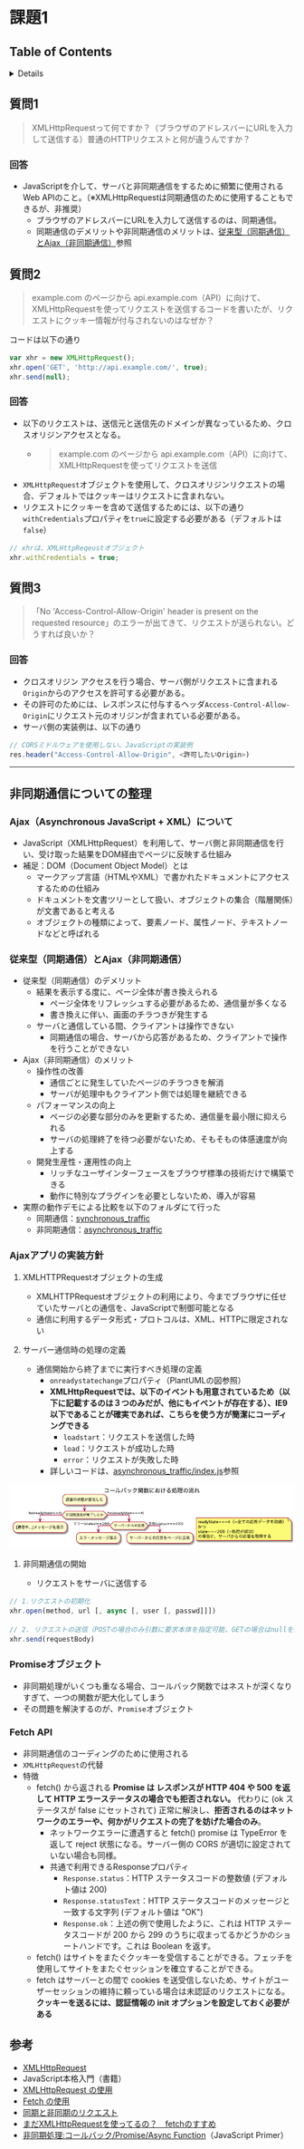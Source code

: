 # 課題1

## Table of Contents
<!-- START doctoc generated TOC please keep comment here to allow auto update -->
<!-- DON'T EDIT THIS SECTION, INSTEAD RE-RUN doctoc TO UPDATE -->
<details>
<summary>Details</summary>

- [質問1](#%E8%B3%AA%E5%95%8F1)
  - [回答](#%E5%9B%9E%E7%AD%94)
- [質問2](#%E8%B3%AA%E5%95%8F2)
  - [回答](#%E5%9B%9E%E7%AD%94-1)
- [質問3](#%E8%B3%AA%E5%95%8F3)
  - [回答](#%E5%9B%9E%E7%AD%94-2)
- [非同期通信についての整理](#%E9%9D%9E%E5%90%8C%E6%9C%9F%E9%80%9A%E4%BF%A1%E3%81%AB%E3%81%A4%E3%81%84%E3%81%A6%E3%81%AE%E6%95%B4%E7%90%86)
  - [Ajax（Asynchronous JavaScript + XML）について](#ajaxasynchronous-javascript--xml%E3%81%AB%E3%81%A4%E3%81%84%E3%81%A6)
  - [従来型（同期通信）とAjax（非同期通信）](#%E5%BE%93%E6%9D%A5%E5%9E%8B%E5%90%8C%E6%9C%9F%E9%80%9A%E4%BF%A1%E3%81%A8ajax%E9%9D%9E%E5%90%8C%E6%9C%9F%E9%80%9A%E4%BF%A1)
  - [Ajaxアプリの実装方針](#ajax%E3%82%A2%E3%83%97%E3%83%AA%E3%81%AE%E5%AE%9F%E8%A3%85%E6%96%B9%E9%87%9D)
  - [Promiseオブジェクト](#promise%E3%82%AA%E3%83%96%E3%82%B8%E3%82%A7%E3%82%AF%E3%83%88)
  - [Fetch API](#fetch-api)
  - [参考](#%E5%8F%82%E8%80%83)

</details>
<!-- END doctoc generated TOC please keep comment here to allow auto update -->

## 質問1

> XMLHttpRequestって何ですか？（ブラウザのアドレスバーにURLを入力して送信する）普通のHTTPリクエストと何が違うんですか？

### 回答

- JavaScriptを介して、サーバと非同期通信をするために頻繁に使用されるWeb APIのこと。（※XMLHttpRequestは同期通信のために使用することもできるが、非推奨）
  - ブラウザのアドレスバーにURLを入力して送信するのは、同期通信。
  - 同期通信のデメリットや非同期通信のメリットは、[従来型（同期通信）とAjax（非同期通信）](#従来型同期通信とajax非同期通信)参照

## 質問2

> example.com のページから api.example.com（API）に向けて、XMLHttpRequestを使ってリクエストを送信するコードを書いたが、リクエストにクッキー情報が付与されないのはなぜか？

コードは以下の通り

```javascript
var xhr = new XMLHttpRequest();
xhr.open('GET', 'http://api.example.com/', true);
xhr.send(null);
```

### 回答

- 以下のリクエストは、送信元と送信先のドメインが異なっているため、クロスオリジンアクセスとなる。
  - > example.com のページから api.example.com（API）に向けて、XMLHttpRequestを使ってリクエストを送信
- `XMLHttpRequest`オブジェクトを使用して、クロスオリジンリクエストの場合、デフォルトではクッキーはリクエストに含まれない。
- リクエストにクッキーを含めて送信するためには、以下の通り`withCredentials`プロパティを`true`に設定する必要がある（デフォルトは`false`）

```javascript
// xhrは、XMLHttpReqeustオブジェクト
xhr.withCredentials = true;
```

## 質問3

> 「No 'Access-Control-Allow-Origin' header is present on the requested resource」のエラーが出てきて、リクエストが送られない。どうすれば良いか？

### 回答

- クロスオリジン アクセスを行う場合、サーバ側がリクエストに含まれる`Origin`からのアクセスを許可する必要がある。
- その許可のためには、レスポンスに付与するヘッダ`Access-Control-Allow-Origin`にリクエスト元のオリジンが含まれている必要がある。
- サーバ側の実装例は、以下の通り

```javascript
// CORSミドルウェアを使用しない、JavaScriptの実装例
res.header("Access-Control-Allow-Origin", <許可したいOrigin>)
```

---

## 非同期通信についての整理

### Ajax（Asynchronous JavaScript + XML）について

- JavaScript（XMLHttpRequest）を利用して、サーバ側と非同期通信を行い、受け取った結果をDOM経由でページに反映する仕組み
- 補足：DOM（Document Object Model）とは
  - マークアップ言語（HTMLやXML）で書かれたドキュメントにアクセスするための仕組み
  - ドキュメントを文書ツリーとして扱い、オブジェクトの集合（階層関係）が文書であると考える
  - オブジェクトの種類によって、要素ノード、属性ノード、テキストノードなどと呼ばれる

### 従来型（同期通信）とAjax（非同期通信）

- 従来型（同期通信）のデメリット
  - 結果を表示する度に、ページ全体が書き換えられる
    - ページ全体をリフレッシュする必要があるため、通信量が多くなる
    - 書き換えに伴い、画面のチラつきが発生する
  - サーバと通信している間、クライアントは操作できない
    - 同期通信の場合、サーバから応答があるため、クライアントで操作を行うことができない
- Ajax（非同期通信）のメリット
  - 操作性の改善
    - 通信ごとに発生していたページのチラつきを解消
    - サーバが処理中もクライアント側では処理を継続できる
  - パフォーマンスの向上
    - ページの必要な部分のみを更新するため、通信量を最小限に抑えられる
    - サーバの処理終了を待つ必要がないため、そもそもの体感速度が向上する
  - 開発生産性・運用性の向上
    - リッチなユーザインターフェースをブラウザ標準の技術だけで構築できる
    - 動作に特別なプラグインを必要としないため、導入が容易
- 実際の動作デモによる比較を以下のフォルダにて行った
  - 同期通信：[synchronous_traffic](./asynchronous_traffic)
  - 非同期通信：[asynchronous_traffic](./asynchronous_traffic)

### Ajaxアプリの実装方針

1. XMLHTTPRequestオブジェクトの生成

   - XMLHTTPRequestオブジェクトの利用により、今までブラウザに任せていたサーバとの通信を、JavaScriptで制御可能となる
   - 通信に利用するデータ形式・プロトコルは、XML、HTTPに限定されない

2. サーバー通信時の処理の定義

   - 通信開始から終了までに実行すべき処理の定義
     - `onreadystatechange`プロパティ（PlantUMLの図参照）
     - **XMLHttpRequestでは、以下のイベントも用意されているため（以下に記載するのは３つのみだが、他にもイベントが存在する）、IE9以下であることが確実であれば、こちらを使う方が簡潔にコーディングできる**
       - `loadstart`：リクエストを送信した時
       - `load`：リクエストが成功した時
       - `error`：リクエストが失敗した時
     - 詳しいコードは、[asynchronous_traffic/index.js](./task_1/asynchronous_traffic/index.js)参照
    
![](../../../assets/onreadystatechange.png)

1. 非同期通信の開始

   - リクエストをサーバに送信する

```javascript
// 1.リクエストの初期化
xhr.open(method, url [, async [, user [, passwd]]])

// 2. リクエストの送信（POSTの場合のみ引数に要求本体を指定可能、GETの場合はnullを指定）
xhr.send(requestBody)
```

### Promiseオブジェクト

- 非同期処理がいくつも重なる場合、コールバック関数ではネストが深くなりすぎて、一つの関数が肥大化してしまう
- その問題を解決するのが、`Promise`オブジェクト

### Fetch API

- 非同期通信のコーディングのために使用される
- `XMLHttpRequest`の代替
- 特徴
  - fetch() から返される **Promise は レスポンスが HTTP 404 や 500 を返して HTTP エラーステータスの場合でも拒否されない。** 代わりに (ok ステータスが false にセットされて) 正常に解決し、**拒否されるのはネットワークのエラーや、何かがリクエストの完了を妨げた場合のみ**。
    - ネットワークエラーに遭遇すると fetch() promise は TypeError を返して reject 状態になる。サーバー側の CORS が適切に設定されていない場合も同様。
    - 共通で利用できるResponseプロパティ
      - `Response.status`：HTTP ステータスコードの整数値 (デフォルト値は 200)
      - `Response.statusText`：HTTP ステータスコードのメッセージと一致する文字列 (デフォルト値は "OK")
      - `Response.ok`：上述の例で使用したように、これは HTTP ステータスコードが 200 から 299 のうちに収まってるかどうかのショートハンドです。これは Boolean を返す。
  - fetch() はサイトをまたぐクッキーを受信することができる。フェッチを使用してサイトをまたぐセッションを確立することができる。
  - fetch はサーバーとの間で cookies を送受信しないため、サイトがユーザーセッションの維持に頼っている場合は未認証のリクエストになる。**クッキーを送るには、認証情報の init オプションを設定しておく必要がある**

## 参考

- [XMLHttpRequest](https://xhr.spec.whatwg.org/)
- JavaScript本格入門（書籍）
- [XMLHttpRequest の使用](https://developer.mozilla.org/ja/docs/Web/API/XMLHttpRequest/Using_XMLHttpRequest)
- [Fetch の使用](https://developer.mozilla.org/ja/docs/Web/API/Fetch_API/Using_Fetch)
- [同期と非同期のリクエスト](https://developer.mozilla.org/ja/docs/Web/API/XMLHttpRequest/Synchronous_and_Asynchronous_Requests)
- [まだXMLHttpRequestを使ってるの？　fetchのすすめ](https://qiita.com/uhyo/items/91649e260165b35fecd7)
- [非同期処理:コールバック/Promise/Async Function](https://jsprimer.net/basic/async/#async-handling)（JavaScript Primer）